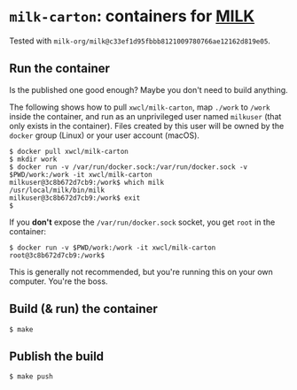 # `milk-carton`: containers for [MILK](https://github.com/milk-org/milk)

Tested with `milk-org/milk@c33ef1d95fbbb8121009780766ae12162d819e05`.

## Run the container

Is the published one good enough? Maybe you don't need to build anything.

The following shows how to pull `xwcl/milk-carton`, map `./work` to `/work` inside the container, and run as an unprivileged user named `milkuser` (that only exists in the container). Files created by this user will be owned by the `docker` group (Linux) or your user account (macOS).

```
$ docker pull xwcl/milk-carton
$ mkdir work
$ docker run -v /var/run/docker.sock:/var/run/docker.sock -v $PWD/work:/work -it xwcl/milk-carton
milkuser@3c8b672d7cb9:/work$ which milk
/usr/local/milk/bin/milk
milkuser@3c8b672d7cb9:/work$ exit
$
```

If you **don't** expose the `/var/run/docker.sock` socket, you get `root` in the container:

```
$ docker run -v $PWD/work:/work -it xwcl/milk-carton
root@3c8b672d7cb9:/work$
```

This is generally not recommended, but you're running this on your own computer. You're the boss.

## Build (& run) the container

```
$ make
```

## Publish the build

```
$ make push
```

